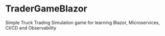 # TraderGameBlazor
Simple Truck Trading Simulation game for learning Blazor, Microservices, CI/CD and Observability

